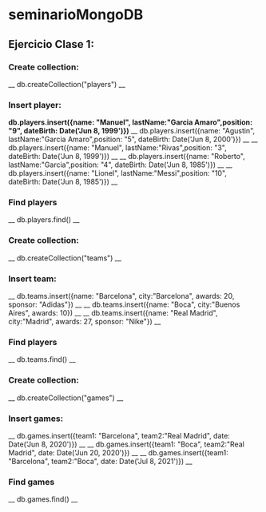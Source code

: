 # seminarioMongoDB

## Ejercicio Clase 1:

### Create collection:
__ db.createCollection("players") __
### Insert player:
__db.players.insert({name: "Manuel", lastName:"Garcia Amaro",position: "9", dateBirth: Date('Jun 8, 1999')})__
__  db.players.insert({name: "Agustin", lastName:"Garcia Amaro",position: "5", dateBirth: Date('Jun 8, 2000')}) __
__  db.players.insert({name: "Manuel", lastName:"Rivas",position: "3", dateBirth: Date('Jun 8, 1999')}) __
__  db.players.insert({name: "Roberto", lastName:"Garcia",position: "4", dateBirth: Date('Jun 8, 1985')}) __
__  db.players.insert({name: "Lionel", lastName:"Messi",position: "10", dateBirth: Date('Jun 8, 1985')}) __
### Find players
__ db.players.find() __

### Create collection:
__ db.createCollection("teams") __
### Insert team:
__  db.teams.insert({name: "Barcelona", city:"Barcelona", awards: 20, sponsor: "Adidas"}) __
__  db.teams.insert({name: "Boca", city:"Buenos Aires", awards: 10}) __
__  db.teams.insert({name: "Real Madrid", city:"Madrid", awards: 27, sponsor: "Nike"}) __
### Find players
__ db.teams.find() __

### Create collection:
__ db.createCollection("games") __
### Insert games:
__  db.games.insert({team1: "Barcelona", team2:"Real Madrid", date: Date('Jun 8, 2020')}) __
__  db.games.insert({team1: "Boca", team2:"Real Madrid", date: Date('Jun 20, 2020')}) __
__  db.games.insert({team1: "Barcelona", team2:"Boca", date: Date('Jul 8, 2021')}) __
### Find games
__ db.games.find() __


